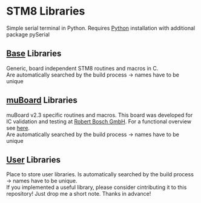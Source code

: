 STM8 Libraries
=================================

Simple serial terminal in Python. Requires [Python](https://www.python.org/) installation with additional package pySerial 


[Base](Base) Libraries
----------------------------------
  Generic, board independent STM8 routines and macros in C.  
  Are automatically searched by the build process -> names have to be unique


[muBoard](muBoard) Libraries
----------------------------------
  muBoard v2.3 specific routines and macros. This board was developed for IC validation and testing at [Robert Bosch GmbH](http://www.bosch.com). For a functional overview see [here](https://frosch.piandmore.de//de/pam9/call/public-media/event_media/160611_Vortrag_Interpreter.pdf).  
  Are automatically searched by the build process -> names have to be unique

[User](User) Libraries
----------------------------------
  Place to store user libraries. Is automatically searched by the build process -> names have to be unique.  
  If you implemented a useful library, please consider cintributing it to this repository! Just drop me a short note. Thanks in advance! 

